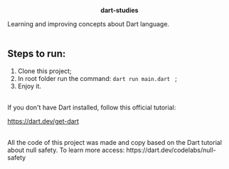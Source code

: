 <p align="center"><b> dart-studies</b></p>
Learning and improving concepts about Dart language.<br>
<br>

## Steps to run: 
1. Clone this project;
2. In root folder run the command:  `dart run main.dart `  ;
3. Enjoy it.

<br>
If you don't have Dart installed, follow this official tutorial:

https://dart.dev/get-dart

<br>
All the code of this project was made and copy based on the Dart tutorial about null safety. To learn more access: https://dart.dev/codelabs/null-safety
